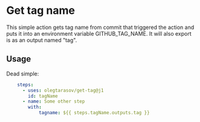 # Get tag name

This simple action gets tag name from commit that triggered the action and puts it into an environment variable GITHUB_TAG_NAME.  It will also export is as an output
named "tag".

## Usage

Dead simple:

```yaml
    steps:
      - uses: olegtarasov/get-tag@j1
        id: tagName
      - name: Some other step
        with:
            tagname: ${{ steps.tagName.outputs.tag }}
```
